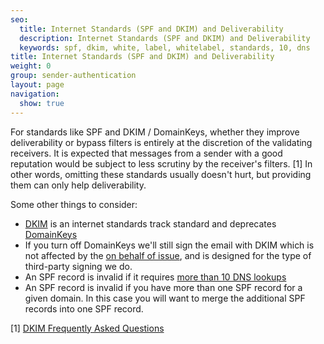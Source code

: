 ```yaml
---
seo:
  title: Internet Standards (SPF and DKIM) and Deliverability
  description: Internet Standards (SPF and DKIM) and Deliverability
  keywords: spf, dkim, white, label, whitelabel, standards, 10, dns
title: Internet Standards (SPF and DKIM) and Deliverability
weight: 0
group: sender-authentication
layout: page
navigation:
  show: true
---
```


For standards like SPF and DKIM / DomainKeys, whether they improve deliverability or bypass filters is entirely at the discretion of the validating receivers. It is expected that messages from a sender with a good reputation would be subject to less scrutiny by the receiver's filters. [1] In other words, omitting these standards usually doesn't hurt, but providing them can only help deliverability. 

Some other things to consider:

- [DKIM](http://tools.ietf.org/html/rfc4871) is an internet standards track standard and deprecates [DomainKeys](http://tools.ietf.org/html/rfc4870)
- If you turn off DomainKeys we'll still sign the email with DKIM which is not affected by the [on behalf of issue]({{root_url}}/help-support/getting-started/troubleshooting-sender-authentication/), and is designed for the type of third-party signing we do.
- An SPF record is invalid if it requires [more than 10 DNS lookups]({{root_url}}/help-support/account-and-senttings/spf-records/)
- An SPF record is invalid if you have more than one SPF record for a given domain. In this case you will want to merge the additional SPF records into one SPF record.

[1] [DKIM Frequently Asked Questions](http://www.dkim.org/info/dkim-faq.html)
